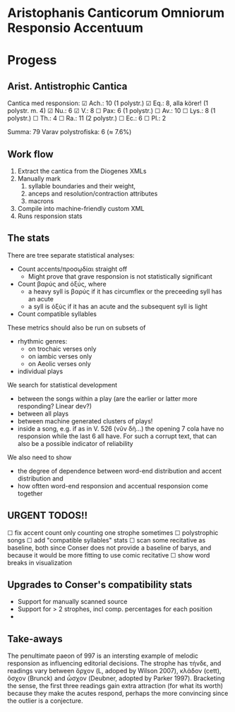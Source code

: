 # Aristophanis Canticorum Omniorum Responsio Accentuum

# Progess

## Arist. Antistrophic Cantica

Cantica med responsion: 
☑︎ Ach.: 10 (1 polystr.)
☑︎ Eq.: 8, alla körer! (1 polystr. m. 4)
☑︎ Nu.: 6
☑︎ V.: 8
☐ Pax: 6 (1 polystr.)
☐ Av.: 10
☐ Lys.: 8 (1 polystr.)
☐ Th.: 4
☐ Ra.: 11 (2 polystr.)
☐ Ec.: 6 
☐ Pl.: 2 

Summa: 79
Varav polystrofiska: 6 (≈ 7.6%)

## Work flow
1. Extract the cantica from the Diogenes XMLs
2. Manually mark 
   1. syllable boundaries and their weight, 
   2. anceps and resolution/contraction attributes
   3. macrons
3. Compile into machine-friendly custom XML
4. Runs responsion stats 

## The stats

There are tree separate statistical analyses:

- Count accents/προσῳδίαι straight off
  - Might prove that grave responsion is not statistically significant
- Count βαρύς and ὀξύς, where
  - a heavy syll is βαρύς if it has circumflex or the preceeding syll has an acute 
  - a syll is ὀξύς if it has an acute and the subsequent syll is light
- Count compatible syllables

These metrics should also be run on subsets of 
- rhythmic genres:
  - on trochaic verses only
  - on iambic verses only
  - on Aeolic verses only
- individual plays

We search for statistical development
- between the songs within a play (are the earlier or latter more responding? Linear dev?)
- between all plays 
- between machine generated clusters of plays!
- inside a song, e.g. if as in V. 526 (νῦν δὴ...) the opening 7 cola have no responsion while the last 6 all have. For such a corrupt text, that can also be a possible indicator of reliability

We also need to show
- the degree of dependence between word-end distribution and accent distribution and
- how oftten word-end responsion and accentual responsion come together 

## URGENT TODOS!!

☐ fix accent count only counting one strophe sometimes
☐ polystrophic songs
☐ add "compatible syllables" stats
☐ scan some recitative as baseline, both since Conser does not provide a baseline of barys, and because it would be more fitting to use comic recitative 
☐ show word breaks in visualization 

## Upgrades to Conser's compatibility stats

- Support for manually scanned source
- Support for > 2 strophes, incl comp. percentages for each position
- 


## Take-aways

The penultimate paeon of  997 is an intersting example of melodic responsion as influencing editorial decisions. The strophe has τήνδε, and readings vary between ὄρχον (L, adoped by Wilson 2007), κλάδον (cett), ὄσχον (Brunck) and ὦσχον (Deubner, adopted by Parker 1997). Bracketing the sense, the first three readings gain extra attraction (for what its worth) because they make the acutes respond, perhaps the more convincing since the outlier is a conjecture.